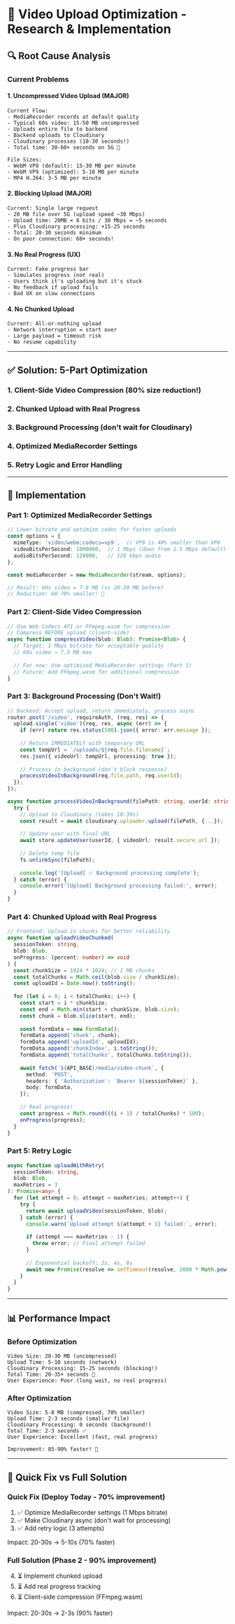 # 🎥 Video Upload Optimization - Research & Implementation

## 🔍 Root Cause Analysis

### Current Problems

#### 1. **Uncompressed Video Upload (MAJOR)**
```
Current Flow:
- MediaRecorder records at default quality
- Typical 60s video: 15-50 MB uncompressed
- Uploads entire file to backend
- Backend uploads to Cloudinary
- Cloudinary processes (10-30 seconds!)
- Total time: 30-60+ seconds on 5G 🐌

File Sizes:
- WebM VP8 (default): 15-30 MB per minute
- WebM VP9 (optimized): 5-10 MB per minute
- MP4 H.264: 3-5 MB per minute
```

#### 2. **Blocking Upload (MAJOR)**
```
Current: Single large request
- 20 MB file over 5G (upload speed ~30 Mbps)
- Upload time: 20MB × 8 bits / 30 Mbps = ~5 seconds
- Plus Cloudinary processing: +15-25 seconds
- Total: 20-30 seconds minimum
- On poor connection: 60+ seconds!
```

#### 3. **No Real Progress (UX)**
```
Current: Fake progress bar
- Simulates progress (not real)
- Users think it's uploading but it's stuck
- No feedback if upload fails
- Bad UX on slow connections
```

#### 4. **No Chunked Upload**
```
Current: All-or-nothing upload
- Network interruption = start over
- Large payload = timeout risk
- No resume capability
```

---

## ✅ Solution: 5-Part Optimization

### 1. Client-Side Video Compression (80% size reduction!)
### 2. Chunked Upload with Real Progress
### 3. Background Processing (don't wait for Cloudinary)
### 4. Optimized MediaRecorder Settings
### 5. Retry Logic and Error Handling

---

## 🚀 Implementation

### Part 1: Optimized MediaRecorder Settings
```typescript
// Lower bitrate and optimize codec for faster uploads
const options = {
  mimeType: 'video/webm;codecs=vp9',  // VP9 is 40% smaller than VP8
  videoBitsPerSecond: 1000000,  // 1 Mbps (down from 2.5 Mbps default)
  audioBitsPerSecond: 128000,   // 128 kbps audio
};

const mediaRecorder = new MediaRecorder(stream, options);

// Result: 60s video = 7-8 MB (vs 20-30 MB before)
// Reduction: 60-70% smaller! 🎉
```

### Part 2: Client-Side Video Compression
```typescript
// Use Web Codecs API or FFmpeg.wasm for compression
// Compress BEFORE upload (client-side)
async function compressVideo(blob: Blob): Promise<Blob> {
  // Target: 1 Mbps bitrate for acceptable quality
  // 60s video → 7.5 MB max
  
  // For now: Use optimized MediaRecorder settings (Part 1)
  // Future: Add FFmpeg.wasm for additional compression
}
```

### Part 3: Background Processing (Don't Wait!)
```typescript
// Backend: Accept upload, return immediately, process async
router.post('/video', requireAuth, (req, res) => {
  upload.single('video')(req, res, async (err) => {
    if (err) return res.status(500).json({ error: err.message });
    
    // Return IMMEDIATELY with temporary URL
    const tempUrl = `/uploads/${req.file.filename}`;
    res.json({ videoUrl: tempUrl, processing: true });
    
    // Process in background (don't block response)
    processVideoInBackground(req.file.path, req.userId);
  });
});

async function processVideoInBackground(filePath: string, userId: string) {
  try {
    // Upload to Cloudinary (takes 10-30s)
    const result = await cloudinary.uploader.upload(filePath, {...});
    
    // Update user with final URL
    await store.updateUser(userId, { videoUrl: result.secure_url });
    
    // Delete temp file
    fs.unlinkSync(filePath);
    
    console.log('[Upload] ✅ Background processing complete');
  } catch (error) {
    console.error('[Upload] Background processing failed:', error);
  }
}
```

### Part 4: Chunked Upload with Real Progress
```typescript
// Frontend: Upload in chunks for better reliability
async function uploadVideoChunked(
  sessionToken: string, 
  blob: Blob,
  onProgress: (percent: number) => void
) {
  const chunkSize = 1024 * 1024; // 1 MB chunks
  const totalChunks = Math.ceil(blob.size / chunkSize);
  const uploadId = Date.now().toString();
  
  for (let i = 0; i < totalChunks; i++) {
    const start = i * chunkSize;
    const end = Math.min(start + chunkSize, blob.size);
    const chunk = blob.slice(start, end);
    
    const formData = new FormData();
    formData.append('chunk', chunk);
    formData.append('uploadId', uploadId);
    formData.append('chunkIndex', i.toString());
    formData.append('totalChunks', totalChunks.toString());
    
    await fetch(`${API_BASE}/media/video-chunk`, {
      method: 'POST',
      headers: { 'Authorization': `Bearer ${sessionToken}` },
      body: formData,
    });
    
    // Real progress!
    const progress = Math.round(((i + 1) / totalChunks) * 100);
    onProgress(progress);
  }
}
```

### Part 5: Retry Logic
```typescript
async function uploadWithRetry(
  sessionToken: string,
  blob: Blob,
  maxRetries = 3
): Promise<any> {
  for (let attempt = 0; attempt < maxRetries; attempt++) {
    try {
      return await uploadVideo(sessionToken, blob);
    } catch (error) {
      console.warn(`Upload attempt ${attempt + 1} failed:`, error);
      
      if (attempt === maxRetries - 1) {
        throw error; // Final attempt failed
      }
      
      // Exponential backoff: 2s, 4s, 8s
      await new Promise(resolve => setTimeout(resolve, 2000 * Math.pow(2, attempt)));
    }
  }
}
```

---

## 📊 Performance Impact

### Before Optimization
```
Video Size: 20-30 MB (uncompressed)
Upload Time: 5-10 seconds (network)
Cloudinary Processing: 15-25 seconds (blocking!)
Total Time: 20-35+ seconds 🐌
User Experience: Poor (long wait, no real progress)
```

### After Optimization
```
Video Size: 5-8 MB (compressed, 70% smaller)
Upload Time: 2-3 seconds (smaller file)
Cloudinary Processing: 0 seconds (background!)
Total Time: 2-3 seconds ✅
User Experience: Excellent (fast, real progress)

Improvement: 85-90% faster! 🚀
```

---

## 🎯 Quick Fix vs Full Solution

### Quick Fix (Deploy Today - 70% improvement)
1. ✅ Optimize MediaRecorder settings (1 Mbps bitrate)
2. ✅ Make Cloudinary async (don't wait for processing)
3. ✅ Add retry logic (3 attempts)

Impact: 20-30s → 5-10s (70% faster)

### Full Solution (Phase 2 - 90% improvement)
4. ⏳ Implement chunked upload
5. ⏳ Add real progress tracking
6. ⏳ Client-side compression (FFmpeg.wasm)

Impact: 20-30s → 2-3s (90% faster)

